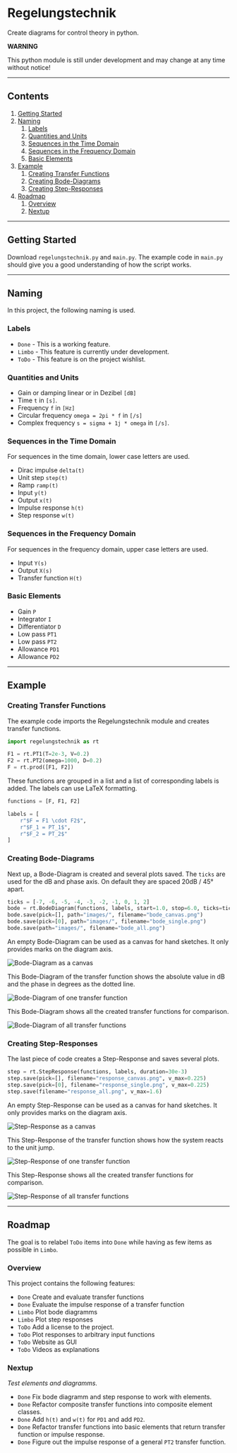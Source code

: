 # Regelungstechnik

Create diagrams for control theory in python.

**WARNING**

This python module is still under development and may change at any time without notice!

---

## Contents

1. [Getting Started](#getting_started)
2. [Naming](#names)
    1. [Labels](#labels)
    2. [Quantities and Units](#units)
    3. [Sequences in the Time Domain](#time)
    4. [Sequences in the Frequency Domain](#frequency)
    5. [Basic Elements](#basic_elements)
3. [Example](#example)
    1. [Creating Transfer Functions](#example1)
    2. [Creating Bode-Diagrams](#example2)
    3. [Creating Step-Responses](#example3)
4. [Roadmap](#roadmap)
    1. [Overview](#overview)
    2. [Nextup](#nextup)

---

<a name="getting_started"></a>
## Getting Started

Download `regelungstechnik.py` and `main.py`. The example code in `main.py` should give you a good understanding of how the script works.

---

<a name="names"></a>
## Naming

In this project, the following naming is used.

<a name="labels"></a>
### Labels

- `Done` - This is a working feature.
- `Limbo` - This feature is currently under development.
- `ToDo` - This feature is on the project wishlist.


<a name="units"></a>
### Quantities and Units

- Gain or damping linear or in Dezibel `[dB]`
- Time `t` in `[s]`.
- Frequency `f` in `[Hz]`
- Circular frequency `omega = 2pi * f` in `[/s]`
- Complex frequency `s = sigma + 1j * omega` in `[/s]`.


<a name="time"></a>
### Sequences in the Time Domain

For sequences in the time domain, lower case letters are used.

- Dirac impulse `delta(t)`
- Unit step `step(t)`
- Ramp `ramp(t)`
- Input `y(t)`
- Output `x(t)`
- Impulse response `h(t)`
- Step response `w(t)`


<a name="frequency"></a>
### Sequences in the Frequency Domain

For sequences in the frequency domain, upper case letters are used.

- Input `Y(s)`
- Output `X(s)`
- Transfer function `H(t)`


<a name="basic_elements"></a>
### Basic Elements

- Gain `P`
- Integrator `I`
- Differentiator `D`
- Low pass `PT1`
- Low pass `PT2`
- Allowance `PD1`
- Allowance `PD2`

---

<a name="example"></a>
## Example


<a name="example1"></a>
### Creating Transfer Functions

The example code imports the Regelungstechnik module and creates transfer functions.

```python
import regelungstechnik as rt

F1 = rt.PT1(T=2e-3, V=0.2)
F2 = rt.PT2(omega=1000, D=0.2)
F = rt.prod([F1, F2])
```

These functions are grouped in a list and a list of corresponding labels is added. The labels can use LaTeX formatting.

```python
functions = [F, F1, F2]

labels = [
    r"$F = F1 \cdot F2$",
    r"$F_1 = PT_1$",
    r"$F_2 = PT_2$"
]
```

<a name="example2"></a>
### Creating Bode-Diagrams

Next up, a Bode-Diagram is created and several plots saved. The `ticks` are used for the dB and phase axis. On default they are spaced 20dB / 45° apart.

```python
ticks = [-7, -6, -5, -4, -3, -2, -1, 0, 1, 2]
bode = rt.BodeDiagram(functions, labels, start=1.0, stop=6.0, ticks=ticks)
bode.save(pick=[], path="images/", filename="bode_canvas.png")
bode.save(pick=[0], path="images/", filename="bode_single.png")
bode.save(path="images/", filename="bode_all.png")
```

An empty Bode-Diagram can be used as a canvas for hand sketches. It only provides marks on the diagram axis.

![Bode-Diagram as a canvas](images/bode_canvas.png)

This Bode-Diagram of the transfer function shows the absolute value in dB and the phase in degrees as the dotted line.

![Bode-Diagram of one transfer function](images/bode_single.png)

This Bode-Diagram shows all the created transfer functions for comparison.

![Bode-Diagram of all transfer functions](images/bode_all.png)

<a name="example3"></a>
### Creating Step-Responses

The last piece of code creates a Step-Response and saves several plots.

```python
step = rt.StepResponse(functions, labels, duration=30e-3)
step.save(pick=[], filename="response_canvas.png", v_max=0.225)
step.save(pick=[0], filename="response_single.png", v_max=0.225)
step.save(filename="response_all.png", v_max=1.6)
```

An empty Step-Response can be used as a canvas for hand sketches. It only provides marks on the diagram axis.

![Step-Response as a canvas](images/response_canvas.png)

This Step-Response of the transfer function shows how the system reacts to the unit jump.

![Step-Response of one transfer function](images/response_single.png)

This Step-Response shows all the created transfer functions for comparison.

![Step-Response of all transfer functions](images/response_all.png)

---

<a name="roadmap"></a>
## Roadmap

The goal is to relabel `ToDo` items into `Done` while having as few items as possible in `Limbo`.

<a name="overview"></a>
### Overview

This project contains the following features:

- `Done` Create and evaluate transfer functions
- `Done` Evaluate the impulse response of a transfer function
- `Limbo` Plot bode diagramms
- `Limbo` Plot step responses
- `ToDo` Add a license to the project.
- `ToDo` Plot responses to arbitrary input functions
- `ToDo` Website as GUI
- `ToDo` Videos as explanations


<a name="nextup"></a>
### Nextup

*Test elements and diagramms.*

- `Done` Fix bode diagramm and step response to work with elements.
- `Done` Refactor composite transfer functions into composite element classes.
- `Done` Add `h(t)` and `w(t)` for `PD1` and add `PD2`.
- `Done` Refactor transfer functions into basic elements that return transfer function or impulse response.
- `Done` Figure out the impulse response of a general `PT2` transfer function.
